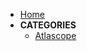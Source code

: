 - [Home](/ "Map Center original tools documentation") 
- **CATEGORIES**
  - [Atlascope](/documentation/lmec-tools/atlascope/ "LMEC tutorials and how-to guides")



